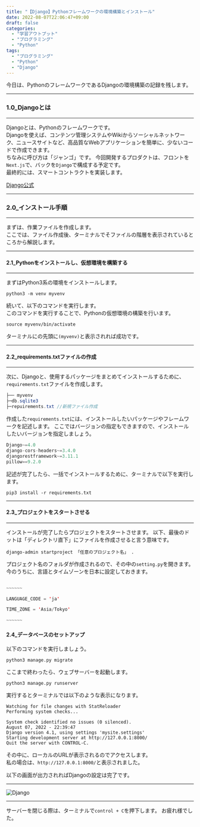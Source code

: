 ```yaml
---
title: "【Django】Pythonフレームワークの環境構築とインストール"
date: 2022-08-07T22:06:47+09:00
draft: false
categories:
  - "学習アウトプット"
  - "プログラミング"
  - "Python"
tags:
  - "プログラミング"
  - "Python"
  - "Django"
---
```


今日は、PythonのフレームワークであるDjangoの環境構築の記録を残します。
<!--more-->
***
### 1.0_Djangoとは
***

Djangoとは、Pythonのフレームワークです。  
Djangoを使えば、コンテンツ管理システムやWikiからソーシャルネットワーク、ニュースサイトなど、高品質なWebアプリケーションを簡単に、少ないコードで作成できます。  
ちなみに呼び方は「ジャンゴ」です。
今回開発するプロダクトは、フロントを``Next.js``で、バックを``Django``で構成する予定です。  
最終的には、スマートコントラクトを実装します。

[Django公式](https://pypi.org/search/?q=django)

***
### 2.0_インストール手順
***

まずは、作業ファイルを作成します。  
ここでは、ファイル作成後、ターミナルでそファイルの階層を表示されているところから解説します。  

***
#### 2.1_Pythonをインストールし、仮想環境を構築する
***
まずはPython3系の環境をインストールします。  
```
python3 -m venv myvenv
```  

続いて、以下のコマンドを実行します。  
このコマンドを実行することで、Pythonの仮想環境の構築を行います。
```
source myvenv/bin/activate
```
ターミナルにの先頭に``(myvenv)``と表示されれば成功です。  

***
#### 2.2_requirements.txtファイルの作成
***
次に、Djangoと、使用するパッケージをまとめてインストールするために、``requirements.txt``ファイルを作成します。  
```java Hello.java {.light .line-number .copy}
├── myvenv
├─db.sqlite3
├─repuirements.txt //新規ファイル作成

``` 
作成した``requirements.txt``には、インストールしたいパッケージやフレームワークを記述します。 
ここではバージョンの指定もできますので、インストールしたいバージョンを指定しましょう。  
```java Hello.java {.light .line-number .copy}
Django~=4.0
django-cors-headers~=3.4.0
djangorestframework~=3.11.1
pillow==9.2.0
```  

記述が完了したら、一括でインストールするために、ターミナルで以下を実行します。
```
pip3 install -r requirements.txt  
```

***
#### 2.3_プロジェクトをスタートさせる
***
インストールが完了したらプロジェクトをスタートさせます。
以下、最後のドットは「ディレクトリ直下」にファイルを作成させると言う意味です。
```
django-admin startproject 「任意のプロジェクト名」 .
```  
プロジェクト名のフォルダが作成されるので、その中の``setting.py``を開きます。  
今のうちに、言語とタイムゾーンを日本に設定しておきます。
```java Hello.java {.light .line-number .copy}

~~~~~~

LANGUAGE_CODE = 'ja'

TIME_ZONE = 'Asia/Tokyo'

~~~~~~
```  

#### 2.4_データベースのセットアップ
以下のコマンドを実行しましょう。
```
python3 manage.py migrate 
```
ここまで終わったら、ウェブサーバーを起動します。
```
python3 manage.py runserver
```
実行するとターミナルでは以下のような表示になります。
```
Watching for file changes with StatReloader
Performing system checks...

System check identified no issues (0 silenced).
August 07, 2022 - 22:39:47
Django version 4.1, using settings 'mysite.settings'
Starting development server at http://127.0.0.1:8000/
Quit the server with CONTROL-C.
```
その中に、ローカルのURLが表示されるのでアクセスします。  
私の場合は、``http://127.0.0.1:8000/``と表示されました。  

以下の画面が出力されればDjangoの設定は完了です。 
*** 
![Django](../../img/12_django.png)
***
サーバーを閉じる際は、ターミナルで``control + C``を押下します。
お疲れ様でした。